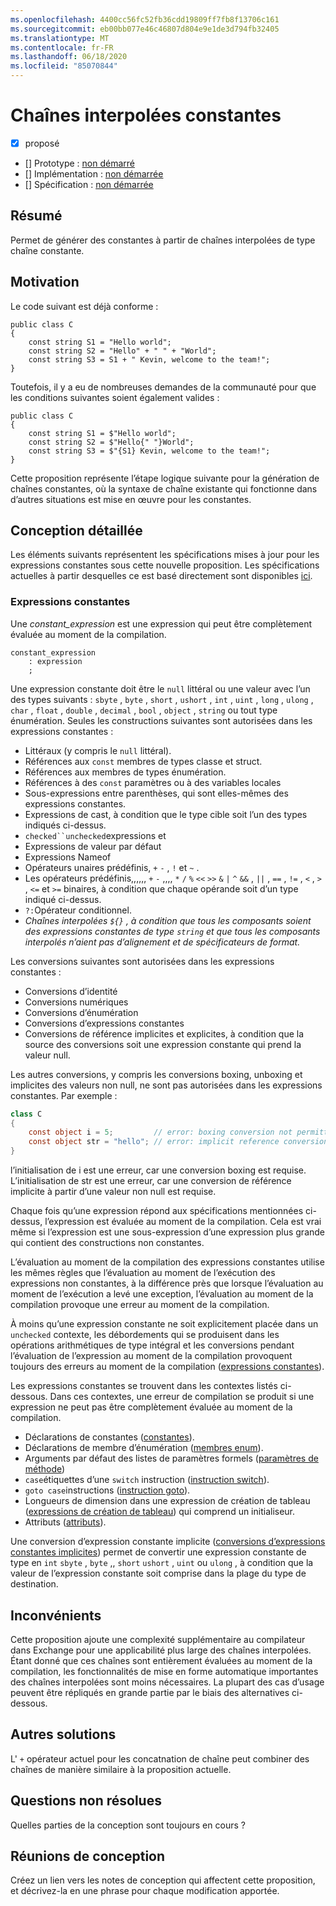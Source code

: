 ```yaml
---
ms.openlocfilehash: 4400cc56fc52fb36cdd19809ff7fb8f13706c161
ms.sourcegitcommit: eb00bb077e46c46807d804e9e1de3d794fb32405
ms.translationtype: MT
ms.contentlocale: fr-FR
ms.lasthandoff: 06/18/2020
ms.locfileid: "85070844"
---
```

# <a name="constant-interpolated-strings"></a>Chaînes interpolées constantes

* [x] proposé
* [] Prototype : [non démarré](https://github.com/kevinsun-dev/roslyn/BRANCH_NAME)
* [] Implémentation : [non démarrée](https://github.com/dotnet/roslyn/BRANCH_NAME)
* [] Spécification : [non démarrée](pr/1)

## <a name="summary"></a>Résumé
[summary]: #summary

Permet de générer des constantes à partir de chaînes interpolées de type chaîne constante.

## <a name="motivation"></a>Motivation
[motivation]: #motivation

Le code suivant est déjà conforme :
```
public class C
{
    const string S1 = "Hello world";
    const string S2 = "Hello" + " " + "World";
    const string S3 = S1 + " Kevin, welcome to the team!";
}
```
Toutefois, il y a eu de nombreuses demandes de la communauté pour que les conditions suivantes soient également valides :
```
public class C
{
    const string S1 = $"Hello world";
    const string S2 = $"Hello{" "}World";
    const string S3 = $"{S1} Kevin, welcome to the team!";
}
```
Cette proposition représente l’étape logique suivante pour la génération de chaînes constantes, où la syntaxe de chaîne existante qui fonctionne dans d’autres situations est mise en œuvre pour les constantes.

## <a name="detailed-design"></a>Conception détaillée
[design]: #detailed-design

Les éléments suivants représentent les spécifications mises à jour pour les expressions constantes sous cette nouvelle proposition. Les spécifications actuelles à partir desquelles ce est basé directement sont disponibles [ici](https://github.com/dotnet/csharplang/blob/master/spec/expressions.md#constant-expressions).

### <a name="constant-expressions"></a>Expressions constantes

Une *constant_expression* est une expression qui peut être complètement évaluée au moment de la compilation.

```antlr
constant_expression
    : expression
    ;
```

Une expression constante doit être le `null` littéral ou une valeur avec l’un des types suivants : `sbyte` , `byte` , `short` , `ushort` , `int` , `uint` , `long` , `ulong` , `char` , `float` , `double` , `decimal` , `bool` , `object` , `string` ou tout type énumération. Seules les constructions suivantes sont autorisées dans les expressions constantes :

*  Littéraux (y compris le `null` littéral).
*  Références aux `const` membres de types classe et struct.
*  Références aux membres de types énumération.
*  Références à des `const` paramètres ou à des variables locales
*  Sous-expressions entre parenthèses, qui sont elles-mêmes des expressions constantes.
*  Expressions de cast, à condition que le type cible soit l’un des types indiqués ci-dessus.
*  `checked``unchecked`expressions et
*  Expressions de valeur par défaut
*  Expressions Nameof
*  Opérateurs unaires prédéfinis, `+` `-` , `!` et `~` .
*  Les opérateurs prédéfinis,,,,,, `+` `-` ,,,, `*` `/` `%` `<<` `>>` `&` `|` `^` `&&` , `||` , `==` , `!=` , `<` , `>` , `<=` et `>=` binaires, à condition que chaque opérande soit d’un type indiqué ci-dessus.
*  `?:`Opérateur conditionnel.
*  *Chaînes interpolées `${}` , à condition que tous les composants soient des expressions constantes de type `string` et que tous les composants interpolés n’aient pas d’alignement et de spécificateurs de format.*

Les conversions suivantes sont autorisées dans les expressions constantes :

*  Conversions d’identité
*  Conversions numériques
*  Conversions d’énumération
*  Conversions d’expressions constantes
*  Conversions de référence implicites et explicites, à condition que la source des conversions soit une expression constante qui prend la valeur null.

Les autres conversions, y compris les conversions boxing, unboxing et implicites des valeurs non null, ne sont pas autorisées dans les expressions constantes. Par exemple :
```csharp
class C 
{
    const object i = 5;         // error: boxing conversion not permitted
    const object str = "hello"; // error: implicit reference conversion
}
```
l’initialisation de i est une erreur, car une conversion boxing est requise. L’initialisation de str est une erreur, car une conversion de référence implicite à partir d’une valeur non null est requise.

Chaque fois qu’une expression répond aux spécifications mentionnées ci-dessus, l’expression est évaluée au moment de la compilation. Cela est vrai même si l’expression est une sous-expression d’une expression plus grande qui contient des constructions non constantes.

L’évaluation au moment de la compilation des expressions constantes utilise les mêmes règles que l’évaluation au moment de l’exécution des expressions non constantes, à la différence près que lorsque l’évaluation au moment de l’exécution a levé une exception, l’évaluation au moment de la compilation provoque une erreur au moment de la compilation.

À moins qu’une expression constante ne soit explicitement placée dans un `unchecked` contexte, les débordements qui se produisent dans les opérations arithmétiques de type intégral et les conversions pendant l’évaluation de l’expression au moment de la compilation provoquent toujours des erreurs au moment de la compilation ([expressions constantes](expressions.md#constant-expressions)).

Les expressions constantes se trouvent dans les contextes listés ci-dessous. Dans ces contextes, une erreur de compilation se produit si une expression ne peut pas être complètement évaluée au moment de la compilation.

*  Déclarations de constantes ([constantes](classes.md#constants)).
*  Déclarations de membre d’énumération ([membres enum](enums.md#enum-members)).
*  Arguments par défaut des listes de paramètres formels ([paramètres de méthode](classes.md#method-parameters))
*  `case`étiquettes d’une `switch` instruction ([instruction switch](statements.md#the-switch-statement)).
*  `goto case`instructions ([instruction goto](statements.md#the-goto-statement)).
*  Longueurs de dimension dans une expression de création de tableau ([expressions de création de tableau](expressions.md#array-creation-expressions)) qui comprend un initialiseur.
*  Attributs ([attributs](attributes.md)).

Une conversion d’expression constante implicite ([conversions d’expressions constantes implicites](conversions.md#implicit-constant-expression-conversions)) permet de convertir une expression constante de type en `int` `sbyte` , `byte` ,, `short` `ushort` , `uint` ou `ulong` , à condition que la valeur de l’expression constante soit comprise dans la plage du type de destination.

## <a name="drawbacks"></a>Inconvénients
[drawbacks]: #drawbacks

Cette proposition ajoute une complexité supplémentaire au compilateur dans Exchange pour une applicabilité plus large des chaînes interpolées. Étant donné que ces chaînes sont entièrement évaluées au moment de la compilation, les fonctionnalités de mise en forme automatique importantes des chaînes interpolées sont moins nécessaires. La plupart des cas d’usage peuvent être répliqués en grande partie par le biais des alternatives ci-dessous.

## <a name="alternatives"></a>Autres solutions
[alternatives]: #alternatives

L' `+` opérateur actuel pour les concatnation de chaîne peut combiner des chaînes de manière similaire à la proposition actuelle.

## <a name="unresolved-questions"></a>Questions non résolues
[unresolved]: #unresolved-questions

Quelles parties de la conception sont toujours en cours ?

## <a name="design-meetings"></a>Réunions de conception

Créez un lien vers les notes de conception qui affectent cette proposition, et décrivez-la en une phrase pour chaque modification apportée.


